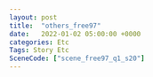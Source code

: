 ```yaml
---
layout: post
title:  "others_free97"
date:   2022-01-02 05:00:00 +0000
categories: Etc
Tags: Story Etc
SceneCode: ["scene_free97_q1_s20"]
---
```

